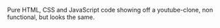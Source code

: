 Pure HTML, CSS and JavaScript code showing off a youtube-clone, non functional, but looks the same.

